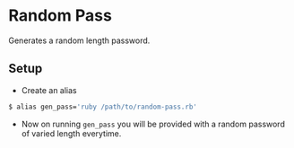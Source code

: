 # Random Pass

Generates a random length password.

## Setup

- Create an alias
```bash
$ alias gen_pass='ruby /path/to/random-pass.rb'
```

- Now on running `gen_pass` you will be provided with a random password of varied length everytime.
